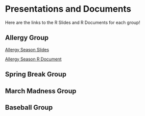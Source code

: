 # Presentations and Documents 
Here are the links to the R Slides and R Documents for each group!

## Allergy Group
[Allergy Season Slides](http://rpubs.com/xtianpedraza/allergyseasonslides)

[Allergy Season R Document](http://rpubs.com/xtianpedraza/allergyseasondoc)

## Spring Break Group


## March Madness Group


## Baseball Group
